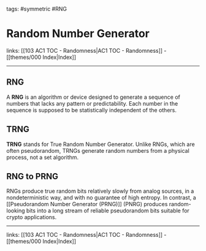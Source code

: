 tags: #symmetric #RNG

# Random Number Generator

links: [[103 AC1 TOC - Randomness|AC1 TOC - Randomness]] - [[themes/000 Index|Index]]

---

## RNG

A **RNG** is an algorithm or device designed to generate a sequence of numbers that lacks any pattern or predictability. Each number in the sequence is supposed to be statistically independent of the others.

## TRNG

**TRNG** stands for True Random Number Generator. Unlike RNGs, which are often pseudorandom, TRNGs generate random numbers from a physical process, not a set algorithm.

## RNG to PRNG

RNGs produce true random bits relatively slowly from analog sources, in a nondeterministic way, and with no guarantee of high entropy. In contrast, a [[Pseudorandom Number Generator (PRNG)]] (PNRG) produces random-looking bits into a long stream of reliable pseudorandom bits suitable for crypto applications.

---
links: [[103 AC1 TOC - Randomness|AC1 TOC - Randomness]] - [[themes/000 Index|Index]]